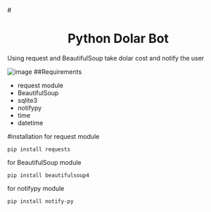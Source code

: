 #<h1 align="center">Python Dolar Bot</h1>
Using request and BeautifulSoup take dolar cost and notify the user 

![image]()
##Requirements

* request module
* BeautifulSoup
* sqlite3
* notifypy
* time
* datetime

#installation
for request module
```
pip install requests
```
for BeautifulSoup module
```
pip install beautifulsoup4
```
for notifypy module
```
pip install notify-py
```


